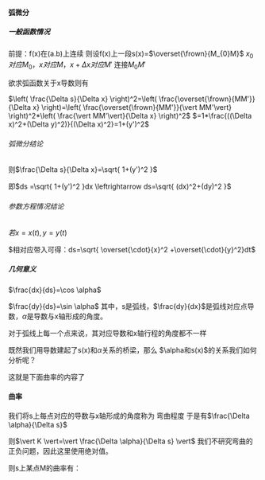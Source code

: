 #### 弧微分

##### 一般函数情况
前提：f(x)在(a.b)上连续
则设f(x)上一段s(x)=$\overset{\frown}{M_{0}M}$
$x_{0}对应M_{0}，x对应M，x+\Delta x对应M'$
连接$M_{0}M'$

欲求弧函数关于x导数则有

$\left( \frac{\Delta s}{\Delta x} \right)^2=\left( \frac{\overset{\frown}{MM'}}{\Delta x} \right)=\left( \frac{\overset{\frown}{MM'}}{\vert MM'\vert} \right)^2*\left( \frac{\vert MM'\vert}{\Delta x} \right)^2$
$=1*\frac{((\Delta x)^2+(\Delta y)^2)}{(\Delta x)^2}=1+(y')^2$

###### 弧微分结论
则$\frac{\Delta s}{\Delta x}=\sqrt{ 1+(y')^2 }$

即$ds =\sqrt{ 1+(y')^2 }dx \leftrightarrow ds=\sqrt{ (dx)^2+(dy)^2 }$

###### 参数方程情况结论
$若x=x(t),y=y(t)$

$相对应带入可得：ds=\sqrt{ \overset{\cdot}{x}^2 +\overset{\cdot}{y}^2}dt$

##### 几何意义
$\frac{dx}{ds}=\cos \alpha$

$\frac{dy}{ds}=\sin \alpha$
其中，s是弧线，$\frac{dy}{dx}$是弧线对应点导数，$\alpha$是导数与x轴形成的角度。

对于弧线上每一个点来说，其对应导数和x轴行程的角度都不一样

既然我们用导数建起了s(x)和$\alpha$关系的桥梁，那么
$\alpha和s(x)$的关系我们如何分析呢？

这就是下面曲率的内容了

#### 曲率

我们将s上每点对应的导数与x轴形成的角度称为 弯曲程度
于是有$\frac{\Delta \alpha}{\Delta s}$

则$\vert K \vert=\vert \frac{\Delta \alpha}{\Delta s} \vert$
我们不研究弯曲的正负问题，因此这里使用绝对值。

则s上某点M的曲率有：



